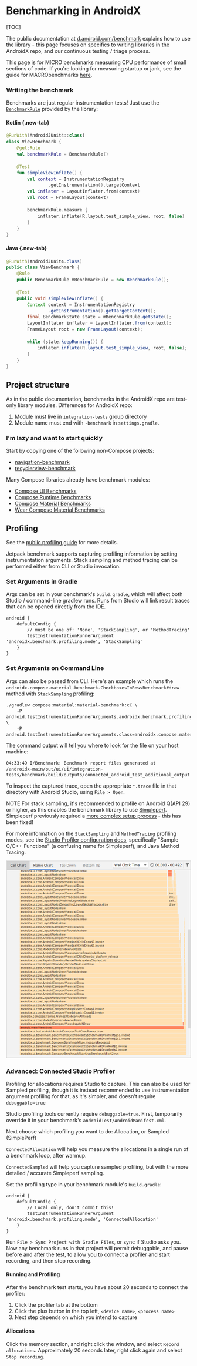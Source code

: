 # Benchmarking in AndroidX

[TOC]

The public documentation at
[d.android.com/benchmark](http://d.android.com/benchmark) explains how to use
the library - this page focuses on specifics to writing libraries in the
AndroidX repo, and our continuous testing / triage process.

This page is for MICRO benchmarks measuring CPU performance of small sections of
code. If you're looking for measuring startup or jank, see the guide for
MACRObenchmarks [here](macrobenchmarking).

### Writing the benchmark

Benchmarks are just regular instrumentation tests! Just use the
[`BenchmarkRule`](https://android.googlesource.com/platform/frameworks/support/+/androidx-main/benchmark/junit4/src/main/java/androidx/benchmark/junit4/BenchmarkRule.kt)
provided by the library:

<section class="tabs">

#### Kotlin {.new-tab}

```kotlin
@RunWith(AndroidJUnit4::class)
class ViewBenchmark {
    @get:Rule
    val benchmarkRule = BenchmarkRule()

    @Test
    fun simpleViewInflate() {
        val context = InstrumentationRegistry
                .getInstrumentation().targetContext
        val inflater = LayoutInflater.from(context)
        val root = FrameLayout(context)

        benchmarkRule.measure {
            inflater.inflate(R.layout.test_simple_view, root, false)
        }
    }
}
```

#### Java {.new-tab}

```java
@RunWith(AndroidJUnit4.class)
public class ViewBenchmark {
    @Rule
    public BenchmarkRule mBenchmarkRule = new BenchmarkRule();

    @Test
    public void simpleViewInflate() {
        Context context = InstrumentationRegistry
                .getInstrumentation().getTargetContext();
        final BenchmarkState state = mBenchmarkRule.getState();
        LayoutInflater inflater = LayoutInflater.from(context);
        FrameLayout root = new FrameLayout(context);

        while (state.keepRunning()) {
            inflater.inflate(R.layout.test_simple_view, root, false);
        }
    }
}
```

</section>

## Project structure

As in the public documentation, benchmarks in the AndroidX repo are test-only
library modules. Differences for AndroidX repo:

1.  Module must live in `integration-tests` group directory
1.  Module name must end with `-benchmark` in `settings.gradle`.

### I'm lazy and want to start quickly

Start by copying one of the following non-Compose projects:

*   [navigation-benchmark](https://android.googlesource.com/platform/frameworks/support/+/refs/heads/androidx-main/navigation/benchmark/)
*   [recyclerview-benchmark](https://android.googlesource.com/platform/frameworks/support/+/refs/heads/androidx-main/recyclerview/recyclerview-benchmark/)

Many Compose libraries already have benchmark modules:

*   [Compose UI Benchmarks](https://cs.android.com/androidx/platform/frameworks/support/+/androidx-main:compose/ui/ui/benchmark/)
*   [Compose Runtime Benchmarks](https://cs.android.com/androidx/platform/frameworks/support/+/androidx-main:compose/runtime/runtime/compose-runtime-benchmark/)
*   [Compose Material Benchmarks](https://cs.android.com/androidx/platform/frameworks/support/+/androidx-main:compose/material/material/benchmark/)
*   [Wear Compose Material Benchmarks](https://cs.android.com/androidx/platform/frameworks/support/+/androidx-main:wear/compose/compose-material/benchmark/)

## Profiling

See the
[public profiling guide](https://developer.android.com/studio/profile/benchmark#profiling)
for more details.

Jetpack benchmark supports capturing profiling information by setting
instrumentation arguments. Stack sampling and method tracing can be performed
either from CLI or Studio invocation.

### Set Arguments in Gradle

Args can be set in your benchmark's `build.gradle`, which will affect both
Studio / command-line gradlew runs. Runs from Studio will link result traces
that can be opened directly from the IDE.

```
android {
    defaultConfig {
        // must be one of: 'None', 'StackSampling', or 'MethodTracing'
        testInstrumentationRunnerArgument 'androidx.benchmark.profiling.mode', 'StackSampling'
    }
}
```

### Set Arguments on Command Line

Args can also be passed from CLI. Here's an example which runs the
`androidx.compose.material.benchmark.CheckboxesInRowsBenchmark#draw` method with
`StackSampling` profiling:

```
./gradlew compose:material:material-benchmark:cC \
    -P android.testInstrumentationRunnerArguments.androidx.benchmark.profiling.mode=StackSampling \
    -P android.testInstrumentationRunnerArguments.class=androidx.compose.material.benchmark.CheckboxesInRowsBenchmark#draw
```

The command output will tell you where to look for the file on your host
machine:

```
04:33:49 I/Benchmark: Benchmark report files generated at
/androidx-main/out/ui/ui/integration-tests/benchmark/build/outputs/connected_android_test_additional_output
```

To inspect the captured trace, open the appropriate `*.trace` file in that
directory with Android Studio, using `File > Open`.

NOTE For stack sampling, it's recommended to profile on Android Q(API 29) or
higher, as this enables the benchmark library to use
[Simpleperf](https://android.googlesource.com/platform/system/extras/+/master/simpleperf/doc/).
Simpleperf previously required a
[more complex setup process](https://issuetracker.google.com/issues/158303822) -
this has been fixed!

For more information on the `StackSampling` and `MethodTracing` profiling modes,
see the
[Studio Profiler configuration docs](https://developer.android.com/studio/profile/cpu-profiler#configurations),
specifically "Sample C/C++ Functions" (a confusing name for Simpleperf), and
Java Method Tracing.

![Sample flame chart](benchmarking_images/profiling_flame_chart.png "Sample flame chart")

### Advanced: Connected Studio Profiler

Profiling for allocations requires Studio to capture. This can also be used for
Sampled profiling, though it is instead recommended to use instrumentation
argument profiling for that, as it's simpler, and doesn't require
`debuggable=true`

Studio profiling tools currently require `debuggable=true`. First, temporarily
override it in your benchmark's `androidTest/AndroidManifest.xml`.

Next choose which profiling you want to do: Allocation, or Sampled (SimplePerf)

`ConnectedAllocation` will help you measure the allocations in a single run of a
benchmark loop, after warmup.

`ConnectedSampled` will help you capture sampled profiling, but with the more
detailed / accurate Simpleperf sampling.

Set the profiling type in your benchmark module's `build.gradle`:

```
android {
    defaultConfig {
        // Local only, don't commit this!
        testInstrumentationRunnerArgument 'androidx.benchmark.profiling.mode', 'ConnectedAllocation'
    }
}
```

Run `File > Sync Project with Gradle Files`, or sync if Studio asks you. Now any
benchmark runs in that project will permit debuggable, and pause before and
after the test, to allow you to connect a profiler and start recording, and then
stop recording.

#### Running and Profiling

After the benchmark test starts, you have about 20 seconds to connect the
profiler:

1.  Click the profiler tab at the bottom
1.  Click the plus button in the top left, `<device name>`, `<process name>`
1.  Next step depends on which you intend to capture

#### Allocations

Click the memory section, and right click the window, and select `Record
allocations`. Approximately 20 seconds later, right click again and select `Stop
recording`.

